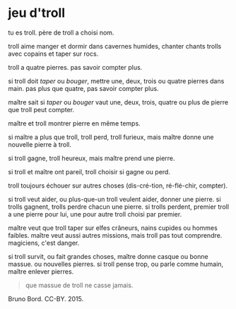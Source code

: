 # jeu d'troll

tu es troll. père de troll a choisi nom.

troll aime manger et dormir dans cavernes humides, chanter chants trolls avec copains et taper sur rocs.

troll a quatre pierres. pas savoir compter plus.

si troll doit *taper* ou *bouger*, mettre une, deux, trois ou quatre pierres dans main. pas plus que quatre, pas savoir compter plus.

maître sait si *taper* ou *bouger* vaut une, deux, trois, quatre ou plus de pierre que troll peut compter.

maître et troll montrer pierre en même temps.

si maître a plus que troll, troll perd, troll furieux, mais maître donne une nouvelle pierre à troll.

si troll gagne, troll heureux, mais maître prend une pierre.

si troll et maître ont pareil, troll choisir si gagne ou perd.

troll toujours échouer sur autres choses (dis-cré-tion, ré-flé-chir, compter).

si troll veut aider, ou plus-que-un troll veulent aider, donner une pierre. si trolls gagnent, trolls perdre chacun une pierre. si trolls perdent, premier troll a une pierre pour lui, une pour autre troll choisi par premier.

maître veut que troll taper sur elfes crâneurs, nains cupides ou hommes faibles. maître veut aussi autres missions, mais troll pas tout comprendre. magiciens, c'est danger.

si troll survit, ou fait grandes choses, maître donne casque ou bonne massue. ou nouvelles pierres. si troll pense trop, ou parle comme humain, maître enlever pierres.

> que massue de troll ne casse jamais.

Bruno Bord. CC-BY. 2015.
